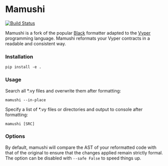 # Mamushi

[![Build Status](https://github.com/benber86/mamushi/actions/workflows/test.yml/badge.svg)](https://github.com/benber86/mamushi/actions)

Mamushi is a fork of the popular [Black](https://github.com/psf/black) formatter adapted to the [Vyper](https://github.com/vyperlang/vyper/) programming language. Mamushi reformats your Vyper contracts in a readable and consistent way.


### Installation

`pip install -e .`

### Usage

Search all *.vy files and overwrite them after formatting:

`mamushi --in-place`

Specify a list of *.vy files or directories and output to console after formatting:

`mamushi [SRC]`

### Options

By default, mamushi will compare the AST of your reformatted code with that of the original to ensure that the changes applied remain strictly formal. The option can be disabled with `--safe False` to speed things up.

